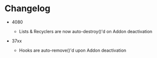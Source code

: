 # Changelog

* 4080
	* Lists & Recyclers are now auto-destroy()'d on Addon deactivation

* 37xx
	* Hooks are auto-remove()'d upon Addon deactivation